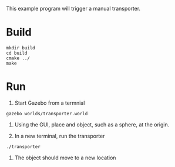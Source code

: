 This example program will trigger a manual transporter.

# Build

~~~
mkdir build
cd build
cmake ../
make
~~~

# Run

1. Start Gazebo from a termnial

~~~
gazebo worlds/transporter.world
~~~

1. Using the GUI, place and object, such as a sphere, at the origin.

1. In a new terminal, run the transporter

~~~
./transporter
~~~

1. The object should move to a new location
